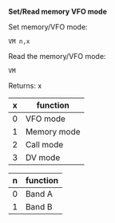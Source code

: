 __Set/Read memory VFO mode__

Set memory/VFO mode:

	VM n,x

Read the memory/VFO mode:

	VM
	
Returns: x

|x|function
|---|---|
|0|VFO mode
|1|Memory mode
|2|Call mode
|3|DV mode

|n|function
|---|---|
|0|Band A
|1|Band B
